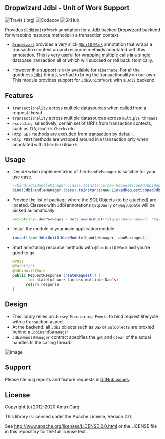## Dropwizard Jdbi - Unit of Work Support
![Travis (.org)](https://img.shields.io/travis/isopropylcyanide/dropwizard-jdbi-unitofwork)
![Codecov](https://img.shields.io/codecov/c/github/isopropylcyanide/dropwizard-jdbi-unitofwork?color=green)
![GitHub](https://img.shields.io/github/license/isopropylcyanide/dropwizard-jdbi-unitofwork?color=blue)


Provides `@JdbiUnitOfWork` annotation for a Jdbi backed Dropwizard backend for wrapping resource methods in a transaction context

- [`Dropwizard`](https://github.com/dropwizard/dropwizard) provides a very slick [`@UnitOfWork`](https://www.dropwizard.io/en/latest/manual/hibernate.html) annotation that wraps a transaction context around resource methods annotated with this annotation. This is very useful for wrapping multiple calls in a single database transaction all of which will succeed or roll back atomically. 

- However this support is only available for `Hibernate`. For all the goodness [`Jdbi`](http://jdbi.org/jdbi2/) brings, we had to bring the transactionality on our own. This module provides support for `JdbiUnitOfWork` with a `Jdbi` backend


## Features

- `transactionality` across multiple datasources when called from a request thread
- `transactionality` across multiple datasources across `multiple threads`
- `excluding`, selectively, certain set of URI's from transaction contexts, such as `ELB`, `Health Checks` etc
- `Http GET` methods are excluded from transaction by default. 
- `Http POST` methods are wrapped around in a transaction only when annotated with `@JdbiUnitOfWork`

## Usage 

- Decide which implementation of `JdbiHandleManager` is suitable for your use case.

  ```java
  //bind(JdbiHandleManager.class).toInstance(new RequestScopedJdbiHandleManager(dbi)); 
  bind(JdbiHandleManager.class).toInstance(new LinkedRequestScopedJdbiHandleManager(dbi)); 
  ```

- Provide the list of package where the SQL Objects (to be attached) are located. Classes with Jdbi annotations `@SqlQuery` or `@SqlUpdate` will be picked automatically

  ```java
  Set<String> daoPackages = Sets.newHashSet("<fq-package-name>", "fq-package-name", ...);
  ````

- Install the module in your main application module.

  ```java
  install(new JdbiUnitOfWorkModule(handleManager, daoPackages));
  ```

- Start annotating resource methods with `@JdbiUnitOfWork` and you're good to go.
    ```java
    @POST
    @Path("/")
    @JdbiUnitOfWork
    public RequestResponse createRequest() {
          ..do stateful work (across multiple Dao's)
          return response 
    }
    ```

## Design

- This library relies on `Jersey Monitoring Events` to bind request lifecycle with a transaction aspect
- At the backend, all `Jdbi` objects such as `Dao` or `SqlObjects` are proxied behind a `JdbiHandleManager`
- `JdbiHandleManager` contract specifies the `get` and `clear` of the actual handles to the calling thread.

![image](https://user-images.githubusercontent.com/12872673/80287874-a0e9d080-8751-11ea-8aab-ece79acaa1e0.png)


## Support

Please file bug reports and feature requests in [GitHub issues](https://github.com/isopropylcyanide/dropwizard-jdbi-unitofwork/issues).


## License

Copyright (c) 2012-2020 Aman Garg

This library is licensed under the Apache License, Version 2.0.

See http://www.apache.org/licenses/LICENSE-2.0.html or the LICENSE file in this repository for the full license text.
